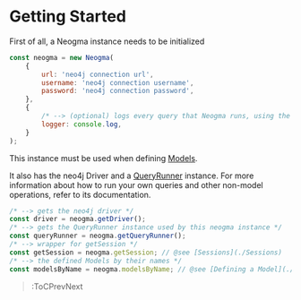 # Getting Started

First of all, a Neogma instance needs to be initialized
```js
const neogma = new Neogma(
    {
        url: 'neo4j connection url',
        username: 'neo4j connection username',
        password: 'neo4j connection password',
    },
    {
        /* --> (optional) logs every query that Neogma runs, using the given function */
        logger: console.log, 
    }
);
```

This instance must be used when defining [Models](./Models/Overview).

It also has the neo4j Driver and a [QueryRunner](./QueryRunner/Overview) instance. For more information about how to run your own queries and other non-model operations, refer to its documentation.

```js
/* --> gets the neo4j driver */
const driver = neogma.getDriver();
/* --> gets the QueryRunner instance used by this neogma instance */
const queryRunner = neogma.getQueryRunner();
/* --> wrapper for getSession */
const getSession = neogma.getSession; // @see [Sessions](./Sessions)
/* --> the defined Models by their names */
const modelsByName = neogma.modelsByName; // @see [Defining a Model](./Models/Defining-a-Model)
```

> :ToCPrevNext